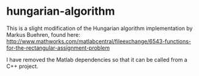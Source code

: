 hungarian-algorithm
===================
This is a slight modification of the Hungarian algorithm implementation by Markus Buehren, found here: http://www.mathworks.com/matlabcentral/fileexchange/6543-functions-for-the-rectangular-assignment-problem

I have removed the Matlab dependencies so that it can be called from a C++ project.
